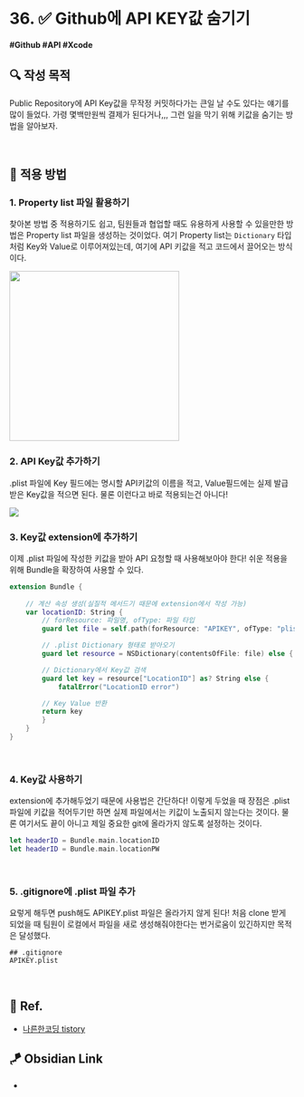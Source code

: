 # 36. ✅ Github에 API KEY값 숨기기

#### #Github #API #Xcode 

## **🔍** 작성 목적

Public Repository에 API Key값을 무작정 커밋하다가는 큰일 날 수도 있다는 얘기를 많이 들었다.
가령 몇백만원씩 결제가 된다거나,,, 그런 일을 막기 위해 키값을 숨기는 방법을 알아보자.

<br>

## 📌 적용 방법

### 1. Property list 파일 활용하기

찾아본 방법 중 적용하기도 쉽고, 팀원들과 협업할 때도 유용하게 사용할 수 있을만한 방법은 Property list 파일을 생성하는 것이었다.
여기 Property list는 `Dictionary` 타입처럼 Key와 Value로 이루어져있는데, 여기에 API 키값을 적고 코드에서 끌어오는 방식이다.

<img width="300" src="https://github.com/thinkySide/Connecting-the-Stars/assets/113565086/08b5799a-a3c1-429c-a216-27bf8ba32aa0">

<br>

### 2. API Key값 추가하기

.plist 파일에 Key 필드에는 명시할 API키값의 이름을 적고, Value필드에는 실제 발급받은 Key값을 적으면 된다. 물론 이런다고 바로 적용되는건 아니다!

<img src="https://github.com/thinkySide/Connecting-the-Stars/assets/113565086/01c9e029-b5cf-4549-9952-f1a9ac84e10a">

<br>

### 3. Key값 extension에 추가하기

이제 .plist 파일에 작성한 키값을 받아 API 요청할 때 사용해보아야 한다! 쉬운 적용을 위해 Bundle을 확장하여 사용할 수 있다.

~~~swift
extension Bundle {
    
    // 계산 속성 생성(실질적 메서드기 때문에 extension에서 작성 가능)
    var locationID: String {
        // forResource: 파일명, ofType: 파일 타입
        guard let file = self.path(forResource: "APIKEY", ofType: "plist") else { return "" }

        // .plist Dictionary 형태로 받아오기
        guard let resource = NSDictionary(contentsOfFile: file) else { return "" }

        // Dictionary에서 Key값 검색
        guard let key = resource["LocationID"] as? String else {
            fatalError("LocationID error")

        // Key Value 반환
        return key
        }
    }
}
~~~

<br>

### 4. Key값 사용하기

extension에 추가해두었기 때문에 사용법은 간단하다!
이렇게 두었을 때 장점은 .plist 파일에 키값을 적어두기만 하면 실제 파일에서는 키값이 노출되지 않는다는 것이다.
물론 여기서도 끝이 아니고 제일 중요한 git에 올라가지 않도록 설정하는 것이다.

~~~swift
let headerID = Bundle.main.locationID
let headerID = Bundle.main.locationPW
~~~

<br>

### 5. .gitignore에 .plist 파일 추가

요렇게 해두면 push해도 APIKEY.plist 파일은 올라가지 않게 된다! 처음 clone 받게 되었을 때 팀원이 로컬에서 파일을 새로 생성해줘야한다는 번거로움이 있긴하지만 목적은 달성했다.

~~~
## .gitignore
APIKEY.plist
~~~

<br>

## 💌 Ref.

- [나른한코딩 tistory](https://nareunhagae.tistory.com/44)


## 🪁 Obsidian Link
- 